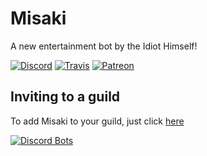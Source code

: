 # Misaki

A new entertainment bot by the Idiot Himself!

[![Discord](https://discordapp.com/api/guilds/396331425621868554/embed.png)](https://discord.gg/RasxyYT)
[![Travis](https://travis-ci.org/NotAWeebDev/Misaki.svg)](https://travis-ci.org/NotAWeebDev/Misaki)
[![Patreon](https://img.shields.io/badge/donate-patreon-F96854.svg)](https://www.patreon.com/anidiotsguide)
## Inviting to a guild

To add Misaki to your guild, just click [here](https://discordapp.com/api/oauth2/authorize?client_id=396323622953680910&permissions=268755008&scope=bot)

[![Discord Bots](https://discordbots.org/api/widget/396323622953680910.svg)](https://discordbots.org/bot/396323622953680910)
